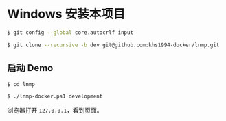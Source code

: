 # Windows 安装本项目

```bash
$ git config --global core.autocrlf input

$ git clone --recursive -b dev git@github.com:khs1994-docker/lnmp.git
```

## 启动 Demo

```bash
$ cd lnmp

$ ./lnmp-docker.ps1 development
```

浏览器打开 `127.0.0.1`，看到页面。
